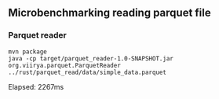 ## Microbenchmarking reading parquet file

### Parquet reader

    mvn package 
    java -cp target/parquet_reader-1.0-SNAPSHOT.jar org.viirya.parquet.ParquetReader ../rust/parquet_read/data/simple_data.parquet

Elapsed: 2267ms
